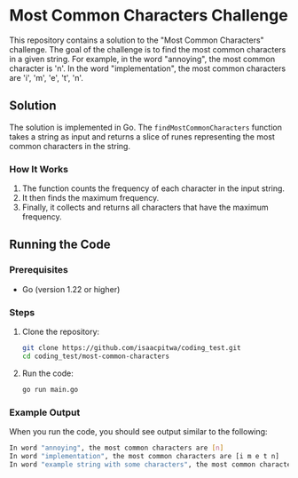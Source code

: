 # Most Common Characters Challenge

This repository contains a solution to the "Most Common Characters" challenge. The goal of the challenge is to find the most common characters in a given string. For example, in the word "annoying", the most common character is 'n'. In the word "implementation", the most common characters are 'i', 'm', 'e', 't', 'n'.

## Solution

The solution is implemented in Go. The `findMostCommonCharacters` function takes a string as input and returns a slice of runes representing the most common characters in the string.

### How It Works

1. The function counts the frequency of each character in the input string.
2. It then finds the maximum frequency.
3. Finally, it collects and returns all characters that have the maximum frequency.

## Running the Code

### Prerequisites

- Go (version 1.22 or higher)

### Steps

1. Clone the repository:

    ```sh
    git clone https://github.com/isaacpitwa/coding_test.git
    cd coding_test/most-common-characters
    ```

2. Run the code:

    ```sh
    go run main.go
    ```

### Example Output

When you run the code, you should see output similar to the following:

```sh
In word "annoying", the most common characters are [n]
In word "implementation", the most common characters are [i m e t n]
In word "example string with some characters", the most common characters are [ ]
